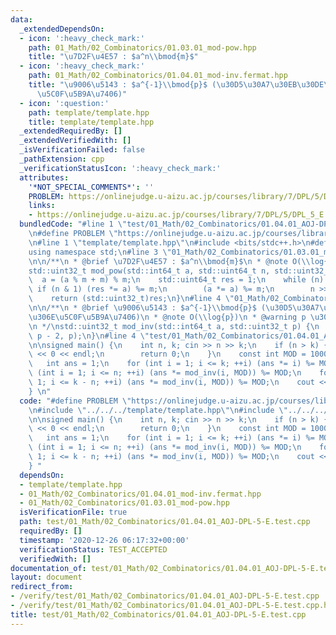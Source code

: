 ```yaml
---
data:
  _extendedDependsOn:
  - icon: ':heavy_check_mark:'
    path: 01_Math/02_Combinatorics/01.03.01_mod-pow.hpp
    title: "\u7D2F\u4E57 : $a^n\\bmod{m}$"
  - icon: ':heavy_check_mark:'
    path: 01_Math/02_Combinatorics/01.04.01_mod-inv.fermat.hpp
    title: "\u9006\u5143 : $a^{-1}\\bmod{p}$ (\u30D5\u30A7\u30EB\u30DE\u30FC\u306E\
      \u5C0F\u5B9A\u7406)"
  - icon: ':question:'
    path: template/template.hpp
    title: template/template.hpp
  _extendedRequiredBy: []
  _extendedVerifiedWith: []
  _isVerificationFailed: false
  _pathExtension: cpp
  _verificationStatusIcon: ':heavy_check_mark:'
  attributes:
    '*NOT_SPECIAL_COMMENTS*': ''
    PROBLEM: https://onlinejudge.u-aizu.ac.jp/courses/library/7/DPL/5/DPL_5_E
    links:
    - https://onlinejudge.u-aizu.ac.jp/courses/library/7/DPL/5/DPL_5_E
  bundledCode: "#line 1 \"test/01_Math/02_Combinatorics/01.04.01_AOJ-DPL-5-E.test.cpp\"\
    \n#define PROBLEM \"https://onlinejudge.u-aizu.ac.jp/courses/library/7/DPL/5/DPL_5_E\"\
    \n#line 1 \"template/template.hpp\"\n#include <bits/stdc++.h>\n#define int int64_t\n\
    using namespace std;\n#line 3 \"01_Math/02_Combinatorics/01.03.01_mod-pow.hpp\"\
    \n\n/**\n * @brief \u7D2F\u4E57 : $a^n\\bmod{m}$\n * @note O(\\log{n})\n */\n\
    std::uint32_t mod_pow(std::int64_t a, std::uint64_t n, std::uint32_t m) {\n  \
    \  a = (a % m + m) % m;\n    std::uint64_t res = 1;\n    while (n) {\n       \
    \ if (n & 1) (res *= a) %= m;\n        (a *= a) %= m;\n        n >>= 1;\n    }\n\
    \    return (std::uint32_t)res;\n}\n#line 4 \"01_Math/02_Combinatorics/01.04.01_mod-inv.fermat.hpp\"\
    \n\n/**\n * @brief \u9006\u5143 : $a^{-1}\\bmod{p}$ (\u30D5\u30A7\u30EB\u30DE\u30FC\
    \u306E\u5C0F\u5B9A\u7406)\n * @note O(\\log{p})\n * @warning p \u306F\u7D20\u6570\
    \n */\nstd::uint32_t mod_inv(std::int64_t a, std::uint32_t p) {\n    return mod_pow(a,\
    \ p - 2, p);\n}\n#line 4 \"test/01_Math/02_Combinatorics/01.04.01_AOJ-DPL-5-E.test.cpp\"\
    \n\nsigned main() {\n    int n, k; cin >> n >> k;\n    if (n > k) {\n        cout\
    \ << 0 << endl;\n        return 0;\n    }\n    const int MOD = 1000000007;\n \
    \   int ans = 1;\n    for (int i = 1; i <= k; ++i) (ans *= i) %= MOD;\n    for\
    \ (int i = 1; i <= n; ++i) (ans *= mod_inv(i, MOD)) %= MOD;\n    for (int i =\
    \ 1; i <= k - n; ++i) (ans *= mod_inv(i, MOD)) %= MOD;\n    cout << ans << endl;\n\
    } \n"
  code: "#define PROBLEM \"https://onlinejudge.u-aizu.ac.jp/courses/library/7/DPL/5/DPL_5_E\"\
    \n#include \"../../../template/template.hpp\"\n#include \"../../../01_Math/02_Combinatorics/01.04.01_mod-inv.fermat.hpp\"\
    \n\nsigned main() {\n    int n, k; cin >> n >> k;\n    if (n > k) {\n        cout\
    \ << 0 << endl;\n        return 0;\n    }\n    const int MOD = 1000000007;\n \
    \   int ans = 1;\n    for (int i = 1; i <= k; ++i) (ans *= i) %= MOD;\n    for\
    \ (int i = 1; i <= n; ++i) (ans *= mod_inv(i, MOD)) %= MOD;\n    for (int i =\
    \ 1; i <= k - n; ++i) (ans *= mod_inv(i, MOD)) %= MOD;\n    cout << ans << endl;\n\
    } "
  dependsOn:
  - template/template.hpp
  - 01_Math/02_Combinatorics/01.04.01_mod-inv.fermat.hpp
  - 01_Math/02_Combinatorics/01.03.01_mod-pow.hpp
  isVerificationFile: true
  path: test/01_Math/02_Combinatorics/01.04.01_AOJ-DPL-5-E.test.cpp
  requiredBy: []
  timestamp: '2020-12-26 06:17:32+00:00'
  verificationStatus: TEST_ACCEPTED
  verifiedWith: []
documentation_of: test/01_Math/02_Combinatorics/01.04.01_AOJ-DPL-5-E.test.cpp
layout: document
redirect_from:
- /verify/test/01_Math/02_Combinatorics/01.04.01_AOJ-DPL-5-E.test.cpp
- /verify/test/01_Math/02_Combinatorics/01.04.01_AOJ-DPL-5-E.test.cpp.html
title: test/01_Math/02_Combinatorics/01.04.01_AOJ-DPL-5-E.test.cpp
---
```

